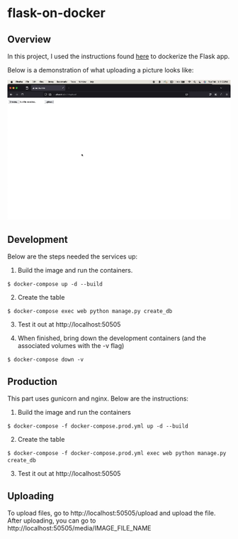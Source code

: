 # flask-on-docker

## Overview
In this project, I used the instructions found [here](https://testdriven.io/blog/dockerizing-flask-with-postgres-gunicorn-and-nginx/) to dockerize the Flask app.

Below is a demonstration of what uploading a picture looks like:

![Demo GIF](demo.gif)

## Development

Below are the steps needed the services up:

1. Build the image and run the containers.

```
$ docker-compose up -d --build
```

2. Create the table

```
$ docker-compose exec web python manage.py create_db
```

3. Test it out at http://localhost:50505

4. When finished, bring down the development containers (and the associated volumes with the -v flag)

```
$ docker-compose down -v
```

## Production

This part uses gunicorn and nginx. Below are the instructions:

1. Build the image and run the containers

```
$ docker-compose -f docker-compose.prod.yml up -d --build
```

2. Create the table

```
$ docker-compose -f docker-compose.prod.yml exec web python manage.py create_db
```

3. Test it out at http://localhost:50505

## Uploading

To upload files, go to http://localhost:50505/upload and upload the file.
After uploading, you can go to http://localhost:50505/media/IMAGE_FILE_NAME 

